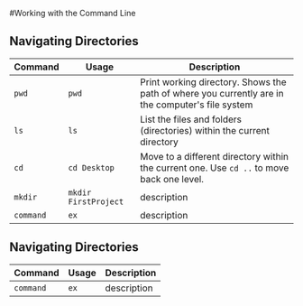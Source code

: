 #Working with the Command Line

## Navigating Directories
| Command | Usage | Description |
| ------- | ----- | ------- |
| `pwd` | `pwd` | Print working directory. Shows the path of where you currently are in the computer's file system |
| `ls` | `ls` | List the files and folders (directories) within the current directory |
| `cd` | `cd Desktop` | Move to a different directory within the current one. Use `cd ..` to move back one level. |
| `mkdir` | `mkdir FirstProject` | description |
| `command` | `ex` | description |

## Navigating Directories
| Command | Usage | Description |
| ------- | ----- | ------- |
| `command` | `ex` | description |